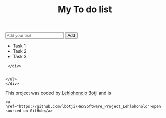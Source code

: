 <!DOCTYPE html>
<html lang="en">
<head>
  <meta charset="UTF-8">
  <meta name="viewport" content="width=device-width, initial-scale=1.0">
  <link rel="stylesheet" href="src/style.css">
  <title>To Do List</title>
</head>
<body>
  <div class="container">
  <header>
<h1>
    My To do list
  </h1>
  </header>
  <main>
    <div class="container">
     <div class="todo-app">
      <div class="row">
        <input type="text" id="input-box" placeholder="Add your text">
        <button onclick="addTask">Add</button>
      </div>
      <ul id="list-container">
        <li class="checked">Task 1</li>
         <li>Task 2</li>
          <li>Task 3</li>
      </ul>

     </div>
    
      
    </ul>
    </div>
    
  </main>
  <footer>
    This project was coded by
    <a href="https://github.com/lbotji" target="_blank">Lehlohonolo Botji</a>
    and is

    <a href="https://github.com/lbotji/HexSoftware_Project_Lehlohonolo">open sourced on GitHub</a>
    
    
  </footer>
 <script src="src/index.js"></script> 
</body>
</html>
